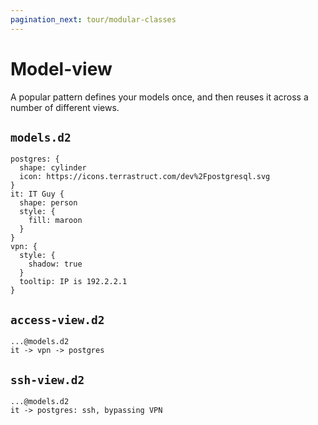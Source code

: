 ```yaml
---
pagination_next: tour/modular-classes
---
```


# Model-view

A popular pattern defines your models once, and then reuses it across a number of
different views.

## `models.d2`
```d2
postgres: {
  shape: cylinder
  icon: https://icons.terrastruct.com/dev%2Fpostgresql.svg
}
it: IT Guy {
  shape: person
  style: {
    fill: maroon
  }
}
vpn: {
  style: {
    shadow: true
  }
  tooltip: IP is 192.2.2.1
}
```

## `access-view.d2`
```d2
...@models.d2
it -> vpn -> postgres
```

<div className="embedSVG" dangerouslySetInnerHTML={{__html: require('@site/static/img/generated/imports-mv-access-view.svg2')}}></div>

## `ssh-view.d2`
```d2
...@models.d2
it -> postgres: ssh, bypassing VPN
```

<div className="embedSVG" dangerouslySetInnerHTML={{__html: require('@site/static/img/generated/imports-mv-ssh-view.svg2')}}></div>
